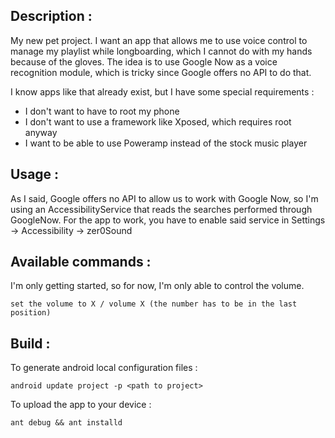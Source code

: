 ## Description :

My new pet project.
I want an app that allows me to use voice control to manage my playlist while longboarding, which I cannot do
with my hands because of the gloves.
The idea is to use Google Now as a voice recognition module, which is tricky since Google offers no API to do that.

I know apps like that already exist, but I have some special requirements :
- I don't want to have to root my phone
- I don't want to use a framework like Xposed, which requires root anyway
- I want to be able to use Poweramp instead of the stock music player


## Usage :

As I said, Google offers no API to allow us to work with Google Now, so I'm using an AccessibilityService
that reads the searches performed through GoogleNow.
For the app to work, you have to enable said service in Settings -> Accessibility -> zer0Sound


## Available commands :

I'm only getting started, so for now, I'm only able to control the volume.

```
set the volume to X / volume X (the number has to be in the last position)
```


## Build :

To generate android local configuration files :      
```
android update project -p <path to project>
```            
To upload the app to your device :      
```
ant debug && ant installd
```

